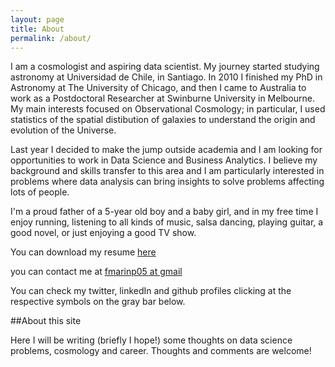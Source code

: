 ```yaml
---
layout: page
title: About
permalink: /about/
---
```


I am a cosmologist and aspiring data scientist. My journey started studying astronomy at Universidad de Chile, in Santiago. In 2010 I finished my PhD in Astronomy at The University of Chicago, and then I came to Australia to work as a Postdoctoral Researcher at Swinburne University in Melbourne. My main interests focused on Observational Cosmology; in particular, I used statistics of the spatial distibution of galaxies to understand the origin and evolution of the Universe. 

Last year I decided to make the jump outside academia and I am looking for opportunities to work in Data Science and Business Analytics. I believe my background and skills transfer to this area and I am particularly interested in problems where data analysis can bring insights to solve problems affecting lots of people. 

I'm a proud father of a 5-year old boy and a baby girl, and in my free time I enjoy running, listening to all kinds of music, salsa dancing, playing guitar, a good novel, or just enjoying a good TV show.
 
You can download my resume [here](../fmarin_resume.pdf)

you can contact me at [fmarinp05 at gmail](mailto:fmarinp05@gmail.com)

You can check my twitter, linkedIn and github profiles clicking at the respective symbols on the gray bar below.

##About this site

Here I will be writing (briefly I hope!) some thoughts on data science problems, cosmology and career. Thoughts and comments are welcome!




